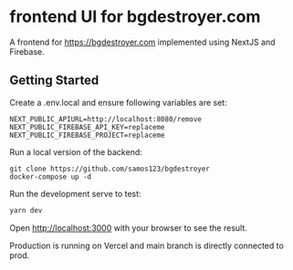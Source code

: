 # frontend UI for bgdestroyer.com
A frontend for https://bgdestroyer.com implemented using
NextJS and Firebase.

## Getting Started

Create a .env.local and ensure following variables are set:
```
NEXT_PUBLIC_APIURL=http://localhost:8080/remove
NEXT_PUBLIC_FIREBASE_API_KEY=replaceme
NEXT_PUBLIC_FIREBASE_PROJECT=replaceme
```

Run a local version of the backend:
```
git clone https://github.com/samos123/bgdestroyer
docker-compose up -d
```

Run the development serve to test:
```bash
yarn dev
```

Open [http://localhost:3000](http://localhost:3000) with your browser to see the result.

Production is running on Vercel and main branch is directly connected to prod.

